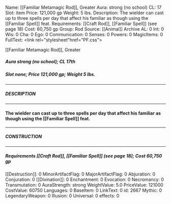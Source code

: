 Name: [[Familiar Metamagic Rod]], Greater
Aura: strong (no school)
CL: 17
Slot: item
Price: 121,000 gp
Weight: 5 lbs.
Description: The wielder can cast up to three spells per day that affect his familiar as though using the [[Familiar Spell]] feat.
Requirements: [[Craft Rod]], [[Familiar Spell]] (see page 18)
Cost: 60,750 gp
Group: Rod
Source: [[Animal]] Archive
AL: 0
Int: 0
Wis: 0
Cha: 0
Ego: 0
Communication: 0
Senses: 0
Powers: 0
MagicItems: 0
FullText: <link rel="stylesheet"href="PF.css"><div class="heading"><p class="alignleft">[[Familiar Metamagic Rod]], Greater</p><div style="clear: both;"></div></div><div><h5><b>Aura </b>strong (no school); <b>CL </b>17th</h5><h5><b>Slot </b>none; <b>Price </b>121,000 gp; <b>Weight </b>5 lbs.</h5></div><hr/><div><h5><b>DESCRIPTION</b></h5></div><hr/><div><h4><p>The wielder can cast up to three spells per day that affect his familiar as though using the [[Familiar Spell]] feat.</p></h4></div><hr/><div><h5><b>CONSTRUCTION</b></h5></div><hr/><div><h5><b>Requirements </b>[[Craft Rod]], [[Familiar Spell]] (see page 18); <b>Cost </b>60,750 gp</h5></div>
[[Destruction]]: 0
MinorArtifactFlag: 0
MajorArtifactFlag: 0
Abjuration: 0
Conjuration: 0
[[Divination]]: 0
Enchantment: 0
Evocation: 0
Necromancy: 0
Transmutation: 0
AuraStrength: strong
WeightValue: 5.0
PriceValue: 121000
CostValue: 60750
Languages: 0
BaseItem: 0
LinkText: 0
id: 2667
Mythic: 0
LegendaryWeapon: 0
Illusion: 0
Universal: 0
effects: 0
